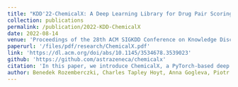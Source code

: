 ```yaml
---
title: "KDD'22-ChemicalX: A Deep Learning Library for Drug Pair Scoring"
collection: publications
permalink: /publication/2022-KDD-ChemicalX
date: 2022-08-14
venue: 'Proceedings of the 28th ACM SIGKDD Conference on Knowledge Discovery and Data Mining'
paperurl: '/files/pdf/research/ChemicalX.pdf'
link: 'https://dl.acm.org/doi/abs/10.1145/3534678.3539023'
github: 'https://github.com/astrazeneca/chemicalx'
citation: 'In this paper, we introduce ChemicalX, a PyTorch-based deep learning library designed for providing a range of state of the art models to solve the drug pair scoring task.'
author: Benedek Rozemberczki, Charles Tapley Hoyt, Anna Gogleva, Piotr Grabowski, Klas Karis, Andrej Lamov, Andriy Nikolov, Sebastian Nilsson, Michael Ughetto, Yu Wang, Tyler Derr, Benjamin M. Gyori
---
```


